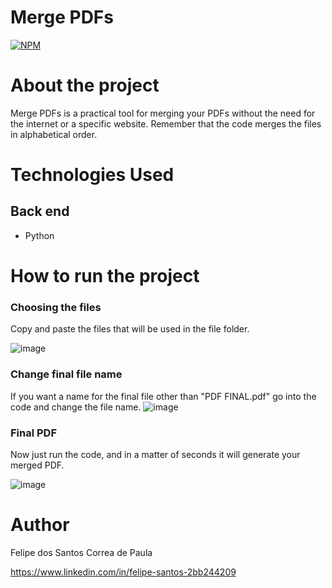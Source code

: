 # Merge PDFs
[![NPM](https://img.shields.io/npm/l/react)](https://github.com/devsuperior/sds1-wmazoni/blob/master/LICENSE) 


# About the project
Merge PDFs is a practical tool for merging your PDFs without the need for the internet or a specific website. Remember that the code merges the files in alphabetical order.


# Technologies Used
## Back end
- Python


# How to run the project

### Choosing the files
Copy and paste the files that will be used in the file folder.

![image](https://github.com/user-attachments/assets/246b620b-f802-4ef6-aa4e-fb539079080e)



### Change final file name
If you want a name for the final file other than "PDF FINAL.pdf" go into the code and change the file name.
![image](https://github.com/user-attachments/assets/1d03db75-e860-4316-8a70-edf41d8f504a)



### Final PDF
Now just run the code, and in a matter of seconds it will generate your merged PDF.

![image](https://github.com/user-attachments/assets/5773a58b-7422-4537-a48e-5c7390a70ca3)



# Author

Felipe dos Santos Correa de Paula

https://www.linkedin.com/in/felipe-santos-2bb244209
